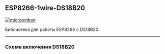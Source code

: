 ## ESP8266-1wire-DS18B20

[![micropython](https://user-images.githubusercontent.com/13176091/53680744-4dfcc080-3ce8-11e9-94e1-c7985181d6a5.png)](https://micropython.org/)

Библиотека для работы ESP8266 с DS18B20

***
### Схема включения DS18B20











